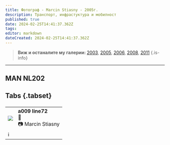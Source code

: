 ```yaml
---
title: Фотограф - Marcin Stiasny - 2005г.
description: Транспорт, инфрастуктура и мобилност
published: true
date: 2024-02-25T14:41:37.362Z
tags: 
editor: markdown
dateCreated: 2024-02-25T14:41:37.362Z
---
```


> <b>Виж и останалите му галерии: </b>[2003](/bg/gallery/2003-marcin-stiasny), [2005](/bg/gallery/2005-marcin-stiasny), [2006](/bg/gallery/2006-marcin-stiasny), [2008](/bg/gallery/2008-marcin-stiasny), [2011](/bg/gallery/2011-marcin-stiasny)
{.is-info}


---

## MAN NL202
## Tabs {.tabset}
###
<!--следващ пост--> 
<div class="table-responsive"><table style="width:100%"><tr>
<td><img src="http://46.10.181.183:1518/trinmo/gallery/marcin-stiasny-straszny/straszny-2005/a009-line72.jpg"></td>
<td><b><b>a009 line72</b></b><br>📌  <br> 📷 Marcin Stiasny</td></tr>
  <td colspan=2 >ℹ️ </td></table></div>